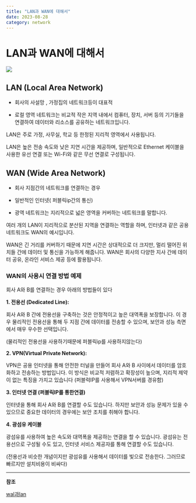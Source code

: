 ```yaml
---
title: "LAN과 WAN에 대해서"
date: 2023-08-28
category: network
---
```


# LAN과 WAN에 대해서

![](/storage/1693151005.jpg)

## LAN (Local Area Network)

- 회사의 사설망 , 가정집의 네트워크등이 대표적

- 로컬 영역 네트워크는 비교적 작은 지역 내에서 컴퓨터, 장치, 서버 등의 기기들을 연결하여 데이터와 리소스를 공유하는 네트워크입니다.

LAN은 주로 가정, 사무실, 학교 등 한정된 지리적 영역에서 사용됩니다.

LAN은 높은 전송 속도와 낮은 지연 시간을 제공하며, 일반적으로 Ethernet 케이블을 사용한 유선 연결 또는 Wi-Fi와 같은 무선 연결로 구성됩니다.

## WAN (Wide Area Network)

- 회사 지점간의 네트워크를 연결하는 경우

- 일반적인 인터넷( 퍼블릭ip간의 통신)

- 광역 네트워크는 지리적으로 넓은 영역을 커버하는 네트워크를 말합니다.

여러 개의 LAN이 지리적으로 분산된 지역을 연결하는 역할을 하며, 인터넷과 같은 공용 네트워크도 WAN의 예시입니다.

WAN은 긴 거리를 커버하기 때문에 지연 시간은 상대적으로 더 크지만, 멀리 떨어진 위치들 간에 데이터 및 통신을 가능하게 해줍니다. WAN은 회사의 다양한 지사 간에 데이터 공유, 온라인 서비스 제공 등에 활용됩니다.

### WAN의 사용시 연결 방법 예제

회사 A와 B를 연결하는 경우 아래의 방법들이 있다

**1. 전용선 (Dedicated Line):**

회사 A와 B 간에 전용선을 구축하는 것은 안정적이고 높은 대역폭을 보장합니다. 이 경우 물리적인 전용선을 통해 두 지점 간에 데이터를 전송할 수 있으며, 보안과 성능 측면에서 매우 우수한 선택입니다.

(물리적인 전용선을 사용하기때문에 퍼블릭ip를 사용하지않는다)

**2. VPN(Virtual Private Network):**

VPN은 공용 인터넷을 통해 안전한 터널을 만들어 회사 A와 B 사이에서 데이터를 암호화하고 전송하는 방법입니다. 이 방식은 비교적 저렴하고 확장성이 높으며, 지리적 제약이 없는 특징을 가지고 있습니다 (퍼블럭IP를 사용해서 VPN서버를 경유함)

**3. 인터넷 연결 (퍼블릭IP를 통한연결)**

인터넷을 통해 회사 A와 B를 연결할 수도 있습니다. 하지만 보안과 성능 문제가 있을 수 있으므로 중요한 데이터의 경우에는 보안 조치를 취해야 합니다.

**4. 광섬유 케이블**

광섬유를 사용하여 높은 속도와 대역폭을 제공하는 연결을 할 수 있습니다. 광섬유는 전용선으로 구성될 수도 있고, 인터넷 서비스 제공자를 통해 연결할 수도 있습니다.

(전용선과 비슷한 개념이지만 광섬유를 사용해서 데이터를 빛으로 전송한다. 그러므로 빠르지만 설치비용이 비싸다)

---

**참조**

[wal과lan](https://medium-company.com/wide-area-network/)
